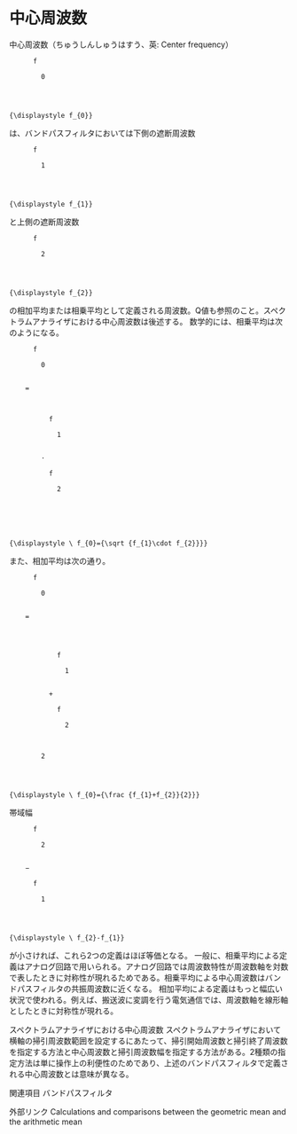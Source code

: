 # 中心周波数

中心周波数（ちゅうしんしゅうはすう、英: Center frequency） 
  
    
      
        
          f
          
            0
          
        
      
    
    {\displaystyle f_{0}}
  
 は、バンドパスフィルタにおいては下側の遮断周波数 
  
    
      
        
          f
          
            1
          
        
      
    
    {\displaystyle f_{1}}
  
 と上側の遮断周波数 
  
    
      
        
          f
          
            2
          
        
      
    
    {\displaystyle f_{2}}
  
 の相加平均または相乗平均として定義される周波数。Q値も参照のこと。スペクトラムアナライザにおける中心周波数は後述する。
数学的には、相乗平均は次のようになる。

  
    
      
         
        
          f
          
            0
          
        
        =
        
          
            
              f
              
                1
              
            
            ⋅
            
              f
              
                2
              
            
          
        
      
    
    {\displaystyle \ f_{0}={\sqrt {f_{1}\cdot f_{2}}}}
  

また、相加平均は次の通り。

  
    
      
         
        
          f
          
            0
          
        
        =
        
          
            
              
                f
                
                  1
                
              
              +
              
                f
                
                  2
                
              
            
            2
          
        
      
    
    {\displaystyle \ f_{0}={\frac {f_{1}+f_{2}}{2}}}
  

帯域幅 
  
    
      
         
        
          f
          
            2
          
        
        −
        
          f
          
            1
          
        
      
    
    {\displaystyle \ f_{2}-f_{1}}
  
 が小さければ、これら2つの定義はほぼ等価となる。
一般に、相乗平均による定義はアナログ回路で用いられる。アナログ回路では周波数特性が周波数軸を対数で表したときに対称性が現れるためである。相乗平均による中心周波数はバンドパスフィルタの共振周波数に近くなる。
相加平均による定義はもっと幅広い状況で使われる。例えば、搬送波に変調を行う電気通信では、周波数軸を線形軸としたときに対称性が現れる。

スペクトラムアナライザにおける中心周波数
スペクトラムアナライザにおいて横軸の掃引周波数範囲を設定するにあたって、掃引開始周波数と掃引終了周波数を指定する方法と中心周波数と掃引周波数幅を指定する方法がある。2種類の指定方法は単に操作上の利便性のためであり、上述のバンドパスフィルタで定義される中心周波数とは意味が異なる。

関連項目
バンドパスフィルタ

外部リンク
Calculations and comparisons between the geometric mean and the arithmetic mean
